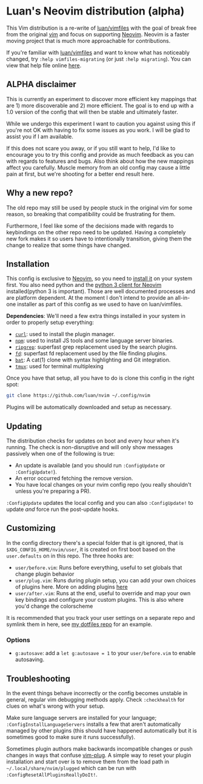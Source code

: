 # Luan's Neovim distribution (alpha)

This Vim distribution is a re-write of
[luan/vimfiles](https://github.com/luan/vimfiles) with the goal of break free
from the original [vim](https://www.vim.org) and focus on supporting
[Neovim](https://neovim.io).  Neovim is a faster moving project that is much
more approachable for contributions.

If you're familiar with [luan/vimfiles](https://github.com/luan/vimfiles) and
want to know what has noticeably changed, try `:help vimfiles-migrating` (or
just `:help migrating`). You can view that help file online
[here](https://github.com/luan/nvim/blob/master/doc/migrating-from-legacy.txt).

## ALPHA disclaimer

This is currently an experiment to discover more efficient key mappings that
are 1) more discoverable and 2) more efficient. The goal is to end up with a
1.0 version of the config that will then be stable and ultimately faster.

While we undergo this experiment I want to caution you against using this if
you're not OK with having to fix some issues as you work. I will be glad to
assist you if I am available.

If this does not scare you away, or if you still want to help, I'd like to
encourage you to try this config and provide as much feedback as you can with
regards to features and bugs. Also think about how the new mappings affect you
carefully. Muscle memory from an old config may cause a little pain at first,
but we're shooting for a better end result here.

## Why a new repo?

The old repo may still be used by people stuck in the original vim for some
reason, so breaking that compatibility could be frustrating for them.

Furthermore, I feel like some of the decisions made with regards to keybindings
on the other repo need to be updated. Having a completely new fork makes it so
users have to intentionally transition, giving them the change to realize that
some things have changed.

## Installation

This config is exclusive to [Neovim](https://neovim.io), so you need to [install
it](https://github.com/neovim/neovim/wiki/Installing-Neovim) on your system
first. You also need python and the [python 3 client for
Neovim](https://github.com/neovim/python-client) installed(python 3 is
important). Those are well documented processes and are platform dependent. At
the moment I don't intend to provide an all-in-one installer as part of this
config as we used to have on luan/vimfiles.

**Dependencies**: We'll need a few extra things installed in your system in
order to properly setup everything:

  * [`curl`](https://curl.haxx.se/): used to install the plugin manager.
  * [`npm`](https://www.npmjs.com/): used to install JS tools and some language
    server binaries.
  * [`ripgrep`](https://github.com/BurntSushi/ripgrep): superfast grep
    replacement used by the search plugins.
  * [`fd`](https://github.com/sharkdp/fd): superfast fd replacement used
    by the file finding plugins.
  * [`bat`](https://github.com/sharkdp/bat):  A cat(1) clone with syntax
    highlighting and Git integration.
  * [`tmux`](https://github.com/tmux/tmux/wiki): used for terminal multiplexing

Once you have that setup, all you have to do is clone this config in the right
spot:

```bash
git clone https://github.com/luan/nvim ~/.config/nvim
```

Plugins will be automatically downloaded and setup as necessary.

## Updating

The distribution checks for updates on boot and every hour when it's running.
The check is non-disruptive and will only show messages passively when one of
the following is true:

* An update is available (and you should run `:ConfigUpdate` or
  `:ConfigUpdate!`).
* An error occurred fetching the remove version.
* You have local changes on your nvim config repo (you really shouldn't unless
  you're preparing a PR).

`:ConfigUpdate` updates the local config and you can also `:ConfigUpdate!` to
update *and* force run the post-update hooks.

## Customizing

In the config directory there's a special folder that is git ignored, that is
`$XDG_CONFIG_HOME/nvim/user`, it is created on first boot based on the
`user.defaults` on in this repo. The three hooks are:

* `user/before.vim`: Runs before everything, useful to set globals that change
  plugin behavior
* `user/plug.vim`: Runs during plugin setup, you can add your own choices of
  plugins here. More on adding plugins
  [here](https://github.com/junegunn/vim-plug)
* `user/after.vim`: Runs at the end, useful to override and map your own key
  bindings and configure your custom plugins. This is also where you'd change
  the colorscheme

It is recommended that you track your user settings on a separate repo and
symlink them in here, see [my dotfiles
repo](https://github.com/luan/dotfiles/tree/master/nvim/.config/nvim/user) for
an example.

### Options

  - `g:autosave`: add a `let g:autosave = 1` to your `user/before.vim` to enable
    autosaving.

## Troubleshooting

In the event things behave incorrectly or the config becomes unstable in
general, regular vim debugging methods apply. Check `:checkhealth` for clues on
what's wrong with your setup.

Make sure language servers are installed for your language;
`:ConfigInstallLanguageServers` installs a few that aren't automatically managed
by other plugins (this should have happened automatically but it is sometimes good
to make sure it runs successfully).

Sometimes plugin authors make backwards incompatible changes or push changes in
ways that confuse [vim-plug](https://github.com/junegunn/vim-plug). A simple way
to reset your plugin installation and start over is to remove them from the
load path in `~/.local/share/nvim/plugged` which can be run with
`:ConfigResetAllPluginsReallyDoIt!`.
